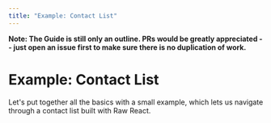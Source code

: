 ```yaml
---
title: "Example: Contact List"
---
```


**Note: The Guide is still only an outline. PRs would be greatly appreciated -- just open an issue first to make sure there is no duplication of work.**

# Example: Contact List

Let's put together all the basics with a small example, which lets us navigate through a contact list built with Raw React.
